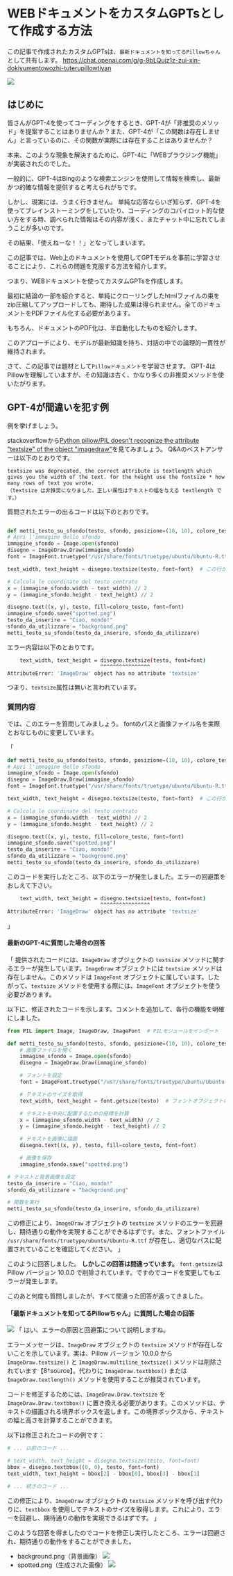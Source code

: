 # WEBドキュメントをカスタムGPTsとして作成する方法


この記事で作成されたカスタムGPTsは、`最新ドキュメントを知ってるPillowちゃん`として共有します。
https://chat.openai.com/g/g-9bLQujz1z-zui-xin-dokiyumentowozhi-tuterupillowtiyan

![](assets/2023-11-27_15-22.png)

## はじめに

皆さんがGPT-4を使ってコーディングをするとき、GPT-4が「非推奨のメソッド」を提案することはありませんか？また、GPT-4が「この関数は存在しません」と言っているのに、その関数が実際には存在することはありませんか？

本来、このような現象を解決するために、GPT-4に「WEBブラウジング機能」が実装されたのでした。

一般的に、GPT-4はBingのような検索エンジンを使用して情報を検索し、最新かつ的確な情報を提供すると考えられがちです。

しかし、現実には、うまく行きません。
単純な応答ならいざ知らず、GPT-4を使ってブレインストーミングをしていたり、コーディングのコパイロット的な使い方をする時、調べられた情報はその内容が浅く、またチャット中に忘れてしまうことが多いのです。

その結果、「使えねーな！！」となってしまいます。

この記事では、Web上のドキュメントを使用してGPTモデルを事前に学習させることにより、これらの問題を克服する方法を紹介します。

つまり、WEBドキュメントを使ってカスタムGPTsを作成します。

最初に結論の一部を紹介すると、単純にクローリングしたhtmlファイルの束をzip圧縮してアップロードしても、期待した成果は得られません。全てのドキュメントをPDFファイル化する必要があります。

もちろん、ドキュメントのPDF化は、半自動化したものを紹介します。

このアプローチにより、モデルが最新知識を持ち、対話の中での論理的一貫性が維持されます。

さて、この記事では題材として`Pillowドキュメント`を学習させます。
GPT-4はPillowを理解していますが、その知識は古く、かなり多くの非推奨メソッドを使いたがります。

## GPT-4が間違いを犯す例
例を挙げましょう。

stackoverflowから[Python pillow/PIL doesn't recognize the attribute "textsize" of the object "imagedraw"](https://stackoverflow.com/questions/77038132/python-pillow-pil-doesnt-recognize-the-attribute-textsize-of-the-object-imag)を見てみましょう。
Q&Aのベストアンサーは以下のとおりです。
```
textsize was deprecated, the correct attribute is textlength which gives you the width of the text. for the height use the fontsize * how many rows of text you wrote.
（textsize は非推奨になりました。正しい属性はテキストの幅を与える textlength です。）
```
質問されたエラーの出るコードは以下のとおりです。
```python

def metti_testo_su_sfondo(testo, sfondo, posizione=(10, 10), colore_testo=(0, 0, 0), dimensione_font=25):
# Apri l'immagine dello sfondo
immagine_sfondo = Image.open(sfondo)
disegno = ImageDraw.Draw(immagine_sfondo)
font = ImageFont.truetype("/usr/share/fonts/truetype/ubuntu/Ubuntu-R.ttf", dimensione_font)

text_width, text_height = disegno.textsize(testo, font=font)  # この行がエラー

# Calcola le coordinate del testo centrato
x = (immagine_sfondo.width - text_width) // 2
y = (immagine_sfondo.height - text_height) // 2

disegno.text((x, y), testo, fill=colore_testo, font=font)
immagine_sfondo.save("spotted.png")
testo_da_inserire = "Ciao, mondo!"
sfondo_da_utilizzare = "background.png"
metti_testo_su_sfondo(testo_da_inserire, sfondo_da_utilizzare)
```
エラー内容は以下のとおりです。
```bash
    text_width, text_height = disegno.textsize(testo, font=font)
                              ^^^^^^^^^^^^^^^^
AttributeError: 'ImageDraw' object has no attribute 'textsize'
```
つまり、`textsize`属性は無いと言われています。

### 質問内容
では、このエラーを質問してみましょう。
fontのパスと画像ファイル名を実際とおなじものに変更しています。

「
```python
def metti_testo_su_sfondo(testo, sfondo, posizione=(10, 10), colore_testo=(0, 0, 0), dimensione_font=25):
# Apri l'immagine dello sfondo
immagine_sfondo = Image.open(sfondo)
disegno = ImageDraw.Draw(immagine_sfondo)
font = ImageFont.truetype("/usr/share/fonts/truetype/ubuntu/Ubuntu-R.ttf", dimensione_font)

text_width, text_height = disegno.textsize(testo, font=font)  # この行がエラー

# Calcola le coordinate del testo centrato
x = (immagine_sfondo.width - text_width) // 2
y = (immagine_sfondo.height - text_height) // 2

disegno.text((x, y), testo, fill=colore_testo, font=font)
immagine_sfondo.save("spotted.png")
testo_da_inserire = "Ciao, mondo!"
sfondo_da_utilizzare = "background.png"
metti_testo_su_sfondo(testo_da_inserire, sfondo_da_utilizzare)
```
このコードを実行したところ、以下のエラーが発生しました。エラーの回避策をおしえて下さい。
```bash
    text_width, text_height = disegno.textsize(testo, font=font)
                              ^^^^^^^^^^^^^^^^
AttributeError: 'ImageDraw' object has no attribute 'textsize'
```
」

#### 最新のGPT-4に質問した場合の回答
「
提供されたコードには、`ImageDraw` オブジェクトの `textsize` メソッドに関するエラーが発生しています。`ImageDraw` オブジェクトには `textsize` メソッドは存在しません。このメソッドは `ImageFont` オブジェクトに属しています。したがって、`textsize` メソッドを使用する際には、`ImageFont` オブジェクトを使う必要があります。

以下に、修正されたコードを示します。コメントを追加して、各行の機能を明確にしました。

```python
from PIL import Image, ImageDraw, ImageFont  # PILモジュールをインポート

def metti_testo_su_sfondo(testo, sfondo, posizione=(10, 10), colore_testo=(0, 0, 0), dimensione_font=25):
    # 画像ファイルを開く
    immagine_sfondo = Image.open(sfondo)
    disegno = ImageDraw.Draw(immagine_sfondo)

    # フォントを設定
    font = ImageFont.truetype("/usr/share/fonts/truetype/ubuntu/Ubuntu-R.ttf", dimensione_font)

    # テキストのサイズを取得
    text_width, text_height = font.getsize(testo)  # フォントオブジェクトのgetsizeメソッドを使用する

    # テキストを中央に配置するための座標を計算
    x = (immagine_sfondo.width - text_width) // 2
    y = (immagine_sfondo.height - text_height) // 2

    # テキストを画像に描画
    disegno.text((x, y), testo, fill=colore_testo, font=font)

    # 画像を保存
    immagine_sfondo.save("spotted.png")

# テキストと背景画像を設定
testo_da_inserire = "Ciao, mondo!"
sfondo_da_utilizzare = "background.png"

# 関数を実行
metti_testo_su_sfondo(testo_da_inserire, sfondo_da_utilizzare)
```

この修正により、`ImageDraw` オブジェクトの `textsize` メソッドのエラーを回避し、期待通りの動作を実現することができるはずです。また、フォントファイル `/usr/share/fonts/truetype/ubuntu/Ubuntu-R.ttf` が存在し、適切なパスに配置されていることを確認してください。
」

このように回答しました。
**しかしこの回答は間違っています。**
`font.getsize`はPillow バージョン 10.0.0 で削除されています。ですのでコードを変更してもエラーが発生します。

このあと何度も質問しましたが、すべて間違った回答が返ってきました。


#### 「最新ドキュメントを知ってるPillowちゃん」に質問した場合の回答

![](assets/response.png)
「
はい、エラーの原因と回避策について説明しますね。

エラーメッセージは、`ImageDraw` オブジェクトの `textsize` メソッドが存在しないことを示しています。実は、Pillow バージョン 10.0.0 から `ImageDraw.textsize()` と `ImageDraw.multiline_textsize()` メソッドは削除されています【8†source】。代わりに `ImageDraw.textbbox()` または `ImageDraw.textlength()` メソッドを使用することが推奨されています。

コードを修正するためには、`ImageDraw.Draw.textsize` を `ImageDraw.Draw.textbbox()` に置き換える必要があります。このメソッドは、テキストの描画される境界ボックスを返します。この境界ボックスから、テキストの幅と高さを計算することができます。

以下は修正されたコードの例です：

```python
# ... 以前のコード ...

# text_width, text_height = disegno.textsize(testo, font=font)
bbox = disegno.textbbox((0, 0), testo, font=font)
text_width, text_height = bbox[2] - bbox[0], bbox[3] - bbox[1]

# ... 続きのコード ...
```

この修正により、`ImageDraw` オブジェクトの `textsize` メソッドを呼び出す代わりに、`textbbox` を使用してテキストのサイズを取得します。これにより、エラーを回避し、期待通りの動作を実現できるはずです。
」

このような回答を得ましたのでコードを修正し実行したところ、エラーは回避され、期待通りの動作をすることができました。

- background.png（背景画像）
  ![](assets/before.png)
- spotted.png（生成された画像）
  ![](assets/after.png)

